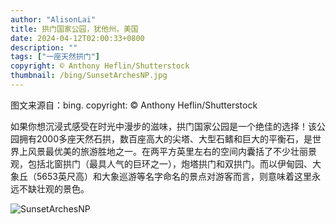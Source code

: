 ```yaml
---
author: "AlisonLai"
title: 拱门国家公园，犹他州，美国
date: 2024-04-12T02:00:33+0800
description: ""
tags: ["一座天然拱门"]
copyright: © Anthony Heflin/Shutterstock
thumbnail: /bing/SunsetArchesNP.jpg
---
```

图文来源自：bing.  copyright: © Anthony Heflin/Shutterstock

如果你想沉浸式感受在时光中漫步的滋味，拱门国家公园是一个绝佳的选择！该公园拥有2000多座天然石拱，数百座高大的尖塔、大型石鳍和巨大的平衡石，是世界上风景最优美的旅游胜地之一。在两平方英里左右的空间内囊括了不少壮丽景观，包括北窗拱门（最具人气的巨环之一），炮塔拱门和双拱门。而以伊甸园、大象丘（5653英尺高）和大象巡游等名字命名的景点对游客而言，则意味着这里永远不缺壮观的景色。

![SunsetArchesNP](/bing/SunsetArchesNP.jpg)